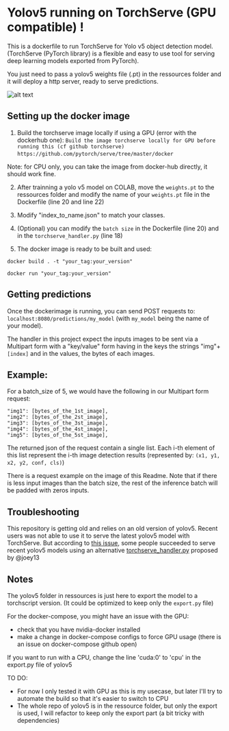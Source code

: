 # Yolov5 running on TorchServe (GPU compatible) !

This is a dockerfile to run TorchServe for Yolo v5 object detection model. 
(TorchServe (PyTorch library) is a flexible and easy to use tool for serving deep learning models exported from PyTorch).

You just need to pass a yolov5 weights file (.pt) in the ressources folder and it will deploy a http server, ready to serve predictions.

![alt text](request_screenshot.png)


## Setting up the docker image

1) Build the torchserve image locally if using a GPU (error with the dockerhub one):
`Build the image torchserve locally for GPU before running this (cf github torchserve)`
 `https://github.com/pytorch/serve/tree/master/docker`
 
 Note: for CPU only, you can take the image from docker-hub directly, it should work fine.
 
2) After trainning a yolo v5 model on COLAB, move the `weights.pt` to the ressources folder and modify the name of your `weights.pt` file in the Dockerfile (line 20 and line 22)

3)  Modify "index_to_name.json" to match your classes.

4) (Optional) you can modify the `batch size` in the Dockerfile (line 20) and in the `torchserve_handler.py` (line 18) 
 

5) The docker image is ready to be built and used:

`docker build . -t "your_tag:your_version"`

`docker run "your_tag:your_version"`

## Getting predictions

Once the dockerimage is running, you can send POST requests to: `localhost:8080/predictions/my_model` (with `my_model` being the name of your model).

The handler in this project expect the inputs images to be sent via a Multipart form with a "key/value" form having in the keys the strings "img"+`[index]` and in the values, the bytes of each images.

Example:
-------
For a batch_size of 5, we would have the following in our Multipart form request:

```
"img1": [bytes_of_the_1st_image],
"img2": [bytes_of_the_2st_image],
"img3": [bytes_of_the_3st_image],
"img4": [bytes_of_the_4st_image],
"img5": [bytes_of_the_5st_image],
```

The returned json of the request contain a single list. Each i-th element of this list represent the i-th image detection results (represented by:
`(x1, y1, x2, y2, conf, cls)`)

There is a request example on the image of this Readme.
Note that if there is less input images than the batch size, the rest of the inference batch will be padded with zeros inputs.

## Troubleshooting
This repository is getting old and relies on an old version of yolov5. Recent users was not able to use it to serve the latest yolov5 model with TorchServe. But according to [this issue](https://github.com/louisoutin/yolov5_torchserve/issues/6), some people succeeded to serve recent yolov5 models using an alternative [torchserve_handler.py](https://gist.github.com/joek13/b895db0cd50a7c71a123611885057c69) proposed by @joey13

## Notes

The yolov5 folder in ressources is just here to export the model to a torchscript version.
(It could be optimized to keep only the `export.py` file)

For the docker-compose, you might have an issue with the GPU:
- check that you have nvidia-docker installed
- make a change in docker-compose configs to force GPU usage (there is an issue on docker-compose github open)

If you want to run with a CPU, change the line 'cuda:0' to 'cpu' in the export.py file of yolov5

TO DO:
- For now I only tested it with GPU as this is my usecase, but later I'll try to automate the build so that it's easier to switch to CPU
- The whole repo of yolov5 is in the ressource folder, but only the export is used, I will refactor to keep only the export part (a bit tricky with dependencies)

